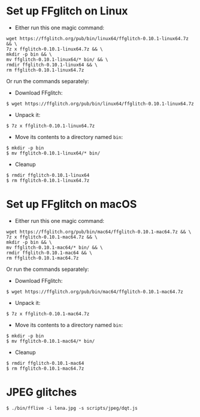 Set up FFglitch on Linux
========================

- Either run this one magic command:
```
wget https://ffglitch.org/pub/bin/linux64/ffglitch-0.10.1-linux64.7z && \
7z x ffglitch-0.10.1-linux64.7z && \
mkdir -p bin && \
mv ffglitch-0.10.1-linux64/* bin/ && \
rmdir ffglitch-0.10.1-linux64 && \
rm ffglitch-0.10.1-linux64.7z
```

Or run the commands separately:
- Download FFglitch:
```
$ wget https://ffglitch.org/pub/bin/linux64/ffglitch-0.10.1-linux64.7z
```
- Unpack it:
```
$ 7z x ffglitch-0.10.1-linux64.7z
```
- Move its contents to a directory named `bin`:
```
$ mkdir -p bin
$ mv ffglitch-0.10.1-linux64/* bin/
```
- Cleanup
```
$ rmdir ffglitch-0.10.1-linux64
$ rm ffglitch-0.10.1-linux64.7z
```

Set up FFglitch on macOS
========================

- Either run this one magic command:
```
wget https://ffglitch.org/pub/bin/mac64/ffglitch-0.10.1-mac64.7z && \
7z x ffglitch-0.10.1-mac64.7z && \
mkdir -p bin && \
mv ffglitch-0.10.1-mac64/* bin/ && \
rmdir ffglitch-0.10.1-mac64 && \
rm ffglitch-0.10.1-mac64.7z
```

Or run the commands separately:
- Download FFglitch:
```
$ wget https://ffglitch.org/pub/bin/mac64/ffglitch-0.10.1-mac64.7z
```
- Unpack it:
```
$ 7z x ffglitch-0.10.1-mac64.7z
```
- Move its contents to a directory named `bin`:
```
$ mkdir -p bin
$ mv ffglitch-0.10.1-mac64/* bin/
```
- Cleanup
```
$ rmdir ffglitch-0.10.1-mac64
$ rm ffglitch-0.10.1-mac64.7z
```

JPEG glitches
=============

```
$ ./bin/fflive -i lena.jpg -s scripts/jpeg/dqt.js
```
